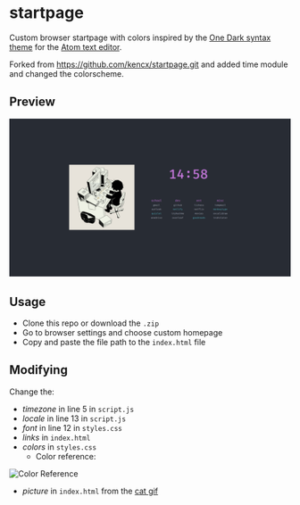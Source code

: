 # startpage

Custom browser startpage with colors inspired by the [One Dark syntax theme](https://github.com/atom/atom/tree/master/packages/one-dark-syntax) for the [Atom text editor](https://atom.io).

Forked from https://github.com/kencx/startpage.git and added time module and changed the colorscheme.

## Preview
![preview](images/preview.png)

## Usage
- Clone this repo or download the `.zip`
- Go to browser settings and choose custom homepage
- Copy and paste the file path to the `index.html` file

## Modifying
Change the:
- _timezone_ in line 5 in `script.js`
- _locale_ in line 13 in `script.js`
- _font_ in line 12 in `styles.css`
- _links_ in `index.html`
- _colors_ in `styles.css`
  - Color reference:
  
![Color Reference](https://raw.githubusercontent.com/joshdick/onedark.vim/main/img/color_reference.png)

- _picture_ in `index.html` from the [cat gif](https://twitter.com/avogado6/status/1165595520967954432?s=19)
